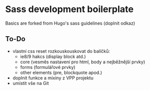 # Sass development boilerplate
Basics are forked from Hugo's sass guidelines (doplnit odkaz)

## To-Do
- vlastní css reset rozkouskouskovat do balíčků:
    - ie8/9 hakcs (display block atd.)
    - core (vesměs nastavení pro html, body a nejběžnější prvky)
    - forms (formulářové prvky)
    - other elements (pre, blockquote apod.)
- doplnit funkce a mixiny z VPP projektu
- umístit vše na Git
